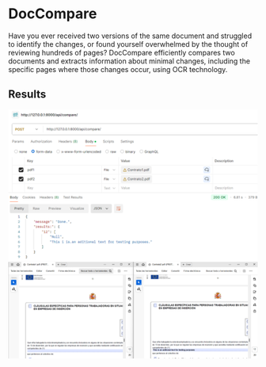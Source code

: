 # DocCompare
Have you ever received two versions of the same document and struggled to identify the changes, or found yourself overwhelmed by the thought of reviewing hundreds of pages? DocCompare efficiently compares two documents and extracts information about minimal changes, including the specific pages where those changes occur, using OCR technology.

## Results
![Case: Comparing 2 versions of a document](https://github.com/AngelGiampierre/DocCompare/blob/main/Results/case2.png)
![Let's look at the documents](https://github.com/AngelGiampierre/DocCompare/blob/main/Results/case2_pdf.png)